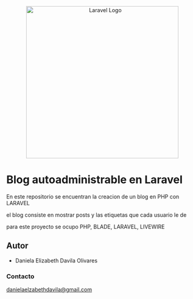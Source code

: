 <p align="center"><a href="https://laravel.com" target="_blank"><img src="https://raw.githubusercontent.com/laravel/art/master/logo-lockup/5%20SVG/2%20CMYK/1%20Full%20Color/laravel-logolockup-cmyk-red.svg" width="400" alt="Laravel Logo"></a></p>

# Blog autoadministrable en Laravel
<p>En este repositorio se encuentran la creacion de un blog en PHP con LARAVEL</p>
<p>el blog consiste en mostrar posts y las etiquetas que cada usuario le de</p>
<p>     </p>
<p>para este proyecto se ocupo PHP, BLADE, LARAVEL, LIVEWIRE </p>

## Autor
* Daniela Elizabeth Davila Olivares

### Contacto
danielaelzabethdavila@gmail.com
